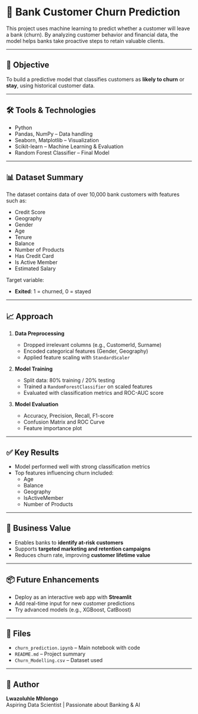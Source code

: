 # 🏦 Bank Customer Churn Prediction

This project uses machine learning to predict whether a customer will leave a bank (churn). By analyzing customer behavior and financial data, the model helps banks take proactive steps to retain valuable clients.

---

## 🎯 Objective

To build a predictive model that classifies customers as **likely to churn** or **stay**, using historical customer data.

---

## 🛠️ Tools & Technologies

- Python  
- Pandas, NumPy – Data handling  
- Seaborn, Matplotlib – Visualization  
- Scikit-learn – Machine Learning & Evaluation  
- Random Forest Classifier – Final Model

---

## 📊 Dataset Summary

The dataset contains data of over 10,000 bank customers with features such as:

- Credit Score  
- Geography  
- Gender  
- Age  
- Tenure  
- Balance  
- Number of Products  
- Has Credit Card  
- Is Active Member  
- Estimated Salary  

Target variable:  
- **Exited**: 1 = churned, 0 = stayed

---

## 📈 Approach

1. **Data Preprocessing**  
   - Dropped irrelevant columns (e.g., CustomerId, Surname)  
   - Encoded categorical features (Gender, Geography)  
   - Applied feature scaling with `StandardScaler`

2. **Model Training**  
   - Split data: 80% training / 20% testing  
   - Trained a `RandomForestClassifier` on scaled features  
   - Evaluated with classification metrics and ROC-AUC score  

3. **Model Evaluation**  
   - Accuracy, Precision, Recall, F1-score  
   - Confusion Matrix and ROC Curve  
   - Feature importance plot

---

## ✅ Key Results

- Model performed well with strong classification metrics
- Top features influencing churn included:
  - Age
  - Balance
  - Geography
  - IsActiveMember
  - Number of Products

---

## 💼 Business Value

- Enables banks to **identify at-risk customers**  
- Supports **targeted marketing and retention campaigns**  
- Reduces churn rate, improving **customer lifetime value**

---

## 📦 Future Enhancements

- Deploy as an interactive web app with **Streamlit**  
- Add real-time input for new customer predictions  
- Try advanced models (e.g., XGBoost, CatBoost)

---

## 📁 Files

- `churn_prediction.ipynb` – Main notebook with code  
- `README.md` – Project summary  
- `Churn_Modelling.csv` – Dataset used  

---

## 👤 Author

**Lwazoluhle Mhlongo**  
Aspiring Data Scientist | Passionate about Banking & AI

